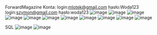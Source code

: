 ForwardMagazine
Konta:
login:mlotek@gmail.com
hasło:Woda123
login:szymon@gmail.com
hasło:woda123
![image](https://github.com/NomysM/forwardmagazine/assets/108279369/3249b1f6-a966-43d4-abec-6969528427a9)
![image](https://github.com/NomysM/forwardmagazine/assets/108279369/9b79d3ce-5943-44e4-a550-6141b3373869)
![image](https://github.com/NomysM/forwardmagazine/assets/108279369/85f3f52f-7982-48b8-a800-ea874c2bba78)
![image](https://github.com/NomysM/forwardmagazine/assets/108279369/e7059253-93c8-40e0-9e13-a8da786774cf)
![image](https://github.com/NomysM/forwardmagazine/assets/108279369/aa313050-b032-4ae6-a0e1-5005dce7c691)
![image](https://github.com/NomysM/forwardmagazine/assets/108279369/32afa46f-bf4e-41a2-be57-12f7e985bc2b)
![image](https://github.com/NomysM/forwardmagazine/assets/108279369/76ac8503-1ccd-4cbd-8723-9c62fce75736)
![image](https://github.com/NomysM/forwardmagazine/assets/108279369/19db8238-9b62-4d18-9046-13f9190c590b)
![image](https://github.com/NomysM/forwardmagazine/assets/108279369/9c831a39-6e9f-49f6-8147-df63b14cd4b5)
![image](https://github.com/NomysM/forwardmagazine/assets/108279369/7e4b3cdf-864d-4119-92f7-962eed513fee)
![image](https://github.com/NomysM/forwardmagazine/assets/108279369/0f869cb7-6957-4e7a-b99a-8f37ef4c19a7)

SQL
![image](https://github.com/NomysM/forwardmagazine/assets/108279369/baf05e2f-aee6-4eaa-a074-2dbcb9804915)
![image](https://github.com/NomysM/forwardmagazine/assets/108279369/c9215ad6-3b52-4a52-8573-bb430d823e3c)











